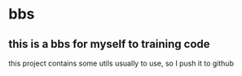 # bbs
## this is a bbs for myself to training code
this project contains some utils usually to use, so I push it to github